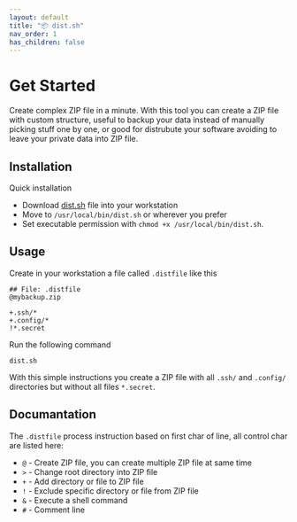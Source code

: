 ```yaml
---
layout: default
title: "📦 dist.sh"
nav_order: 1
has_children: false
---
```


# Get Started

Create complex ZIP file in a minute. With this tool you can create a ZIP file with custom structure, useful to backup your data instead of manually picking stuff one by one, or good for distrubute your software avoiding to leave your private data into ZIP file.

## Installation

Quick installation
- Download [dist.sh](https://raw.githubusercontent.com/javanile/dist.sh/master/dist.sh) file into your workstation 
- Move to `/usr/local/bin/dist.sh` or wherever you prefer
- Set executable permission with `chmod +x /usr/local/bin/dist.sh`.

## Usage

Create in your workstation a file called `.distfile` like this

```
## File: .distfile
@mybackup.zip

+.ssh/*
+.config/*
!*.secret
```

Run the following command

```shell
dist.sh
```

With this simple instructions you create a ZIP file with all `.ssh/` and `.config/` directories but without all files `*.secret`.

## Documantation

The `.distfile` process instruction based on first char of line, all control char are listed here:

- `@` - Create ZIP file, you can create multiple ZIP file at same time
- `>` - Change root directory into ZIP file
- `+` - Add directory or file to ZIP file
- `!` - Exclude specific directory or file from ZIP file
- `&` - Execute a shell command
- `#` - Comment line
